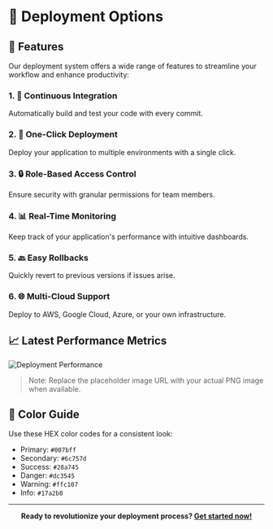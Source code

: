 # 🚀 Deployment Options

## 🌟 Features

Our deployment system offers a wide range of features to streamline your workflow and enhance productivity:

### 1. 🔄 Continuous Integration

Automatically build and test your code with every commit.

### 2. 🚀 One-Click Deployment

Deploy your application to multiple environments with a single click.

### 3. 🔒 Role-Based Access Control

Ensure security with granular permissions for team members.

### 4. 📊 Real-Time Monitoring

Keep track of your application's performance with intuitive dashboards.

### 5. 🔙 Easy Rollbacks

Quickly revert to previous versions if issues arise.

### 6. 🌐 Multi-Cloud Support

Deploy to AWS, Google Cloud, Azure, or your own infrastructure.

## 📈 Latest Performance Metrics

![Deployment Performance](https://via.placeholder.com/800x400.png?text=Deployment+Performance+Graph)

> Note: Replace the placeholder image URL with your actual PNG image when available.

## 🎨 Color Guide

Use these HEX color codes for a consistent look:

- Primary: `#007bff`
- Secondary: `#6c757d`
- Success: `#28a745`
- Danger: `#dc3545`
- Warning: `#ffc107`
- Info: `#17a2b8`

---

<div align="center">

**Ready to revolutionize your deployment process? [Get started now!](https://example.com/get-started)**

</div>

